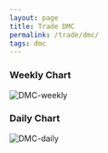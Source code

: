 ```yaml
---
layout: page
title: Trade DMC
permalink: /trade/dmc/
tags: dmc
---
```


### Weekly Chart
![DMC-weekly](http://www.marketwatch.com/kaavio.Webhost/charts/big.chart?nosettings=1&symb=DMC&uf=0&type=4&size=3&sid=10332657&style=1013&freq=2&time=12&ma=5&maval=50,200&lf=4&lf2=0&lf3=0&height=510&width=720&mocktick=1)

### Daily Chart
![DMC-daily](http://www.marketwatch.com/kaavio.Webhost/charts/big.chart?nosettings=1&symb=DMC&uf=7168&type=4&size=3&sid=10332657&style=1013&freq=1&time=8&ma=6&maval=20,50,200&lf=4&lf2=0&lf3=0&height=510&width=720&mocktick=1)

